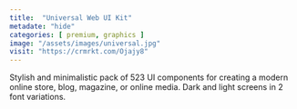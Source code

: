 ```yaml
---
title:  "Universal Web UI Kit"
metadate: "hide"
categories: [ premium, graphics ]
image: "/assets/images/universal.jpg"
visit: "https://crmrkt.com/Ojajy8"
---
```

Stylish and minimalistic pack of 523 UI components for creating a modern online store, blog, magazine, or online media. Dark and light screens in 2 font variations. 